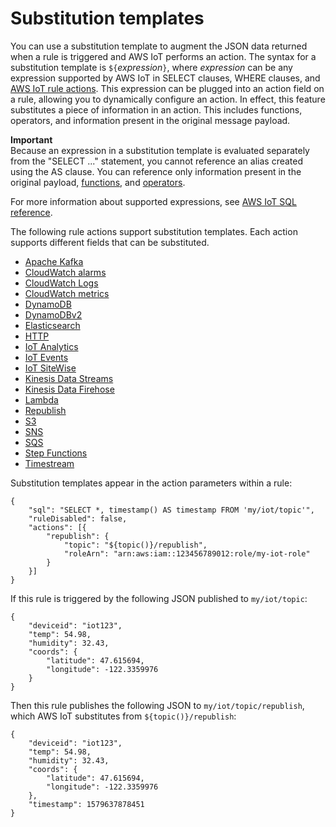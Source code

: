 # Substitution templates<a name="iot-substitution-templates"></a>

You can use a substitution template to augment the JSON data returned when a rule is triggered and AWS IoT performs an action\. The syntax for a substitution template is `${`*expression*`}`, where *expression* can be any expression supported by AWS IoT in SELECT clauses, WHERE clauses, and [AWS IoT rule actions](iot-rule-actions.md)\. This expression can be plugged into an action field on a rule, allowing you to dynamically configure an action\. In effect, this feature substitutes a piece of information in an action\. This includes functions, operators, and information present in the original message payload\.

**Important**  
Because an expression in a substitution template is evaluated separately from the "SELECT \.\.\." statement, you cannot reference an alias created using the AS clause\. You can reference only information present in the original payload, [functions](iot-sql-functions.md), and [operators](iot-sql-operators.md)\.

For more information about supported expressions, see [AWS IoT SQL reference](iot-sql-reference.md)\.

The following rule actions support substitution templates\. Each action supports different fields that can be substituted\.
+ [Apache Kafka](apache-kafka-rule-action.md)
+ [CloudWatch alarms](cloudwatch-alarms-rule-action.md)
+ [CloudWatch Logs](cloudwatch-logs-rule-action.md)
+ [CloudWatch metrics](cloudwatch-metrics-rule-action.md)
+ [DynamoDB](dynamodb-rule-action.md)
+ [DynamoDBv2](dynamodb-v2-rule-action.md)
+ [Elasticsearch](elasticsearch-rule-action.md)
+ [HTTP](https-rule-action.md)
+ [IoT Analytics](iotanalytics-rule-action.md)
+ [IoT Events](iotevents-rule-action.md)
+ [IoT SiteWise](iotsitewise-rule-action.md)
+ [Kinesis Data Streams](kinesis-rule-action.md)
+ [Kinesis Data Firehose](kinesis-firehose-rule-action.md)
+ [Lambda](lambda-rule-action.md)
+ [Republish](republish-rule-action.md)
+ [S3](s3-rule-action.md)
+ [SNS](sns-rule-action.md)
+ [SQS](sqs-rule-action.md)
+ [Step Functions](stepfunctions-rule-action.md)
+ [Timestream](timestream-rule-action.md)

Substitution templates appear in the action parameters within a rule: 

```
{
    "sql": "SELECT *, timestamp() AS timestamp FROM 'my/iot/topic'",
    "ruleDisabled": false,
    "actions": [{
        "republish": {
            "topic": "${topic()}/republish",
            "roleArn": "arn:aws:iam::123456789012:role/my-iot-role"
        }
    }]
}
```

If this rule is triggered by the following JSON published to `my/iot/topic`:

```
{
    "deviceid": "iot123",
    "temp": 54.98,
    "humidity": 32.43,
    "coords": {
        "latitude": 47.615694,
        "longitude": -122.3359976
    }
}
```

Then this rule publishes the following JSON to `my/iot/topic/republish`, which AWS IoT substitutes from `${topic()}/republish`:

```
{
    "deviceid": "iot123",
    "temp": 54.98,
    "humidity": 32.43,
    "coords": {
        "latitude": 47.615694,
        "longitude": -122.3359976
    },
    "timestamp": 1579637878451
}
```